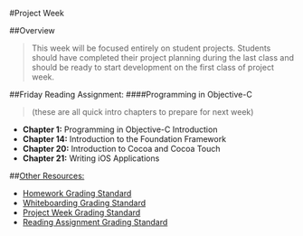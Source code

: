 #Project Week

##Overview
> This week will be focused entirely on student projects. Students should have completed their project planning during the last class and should be ready to start development on the first class of project week.

##Friday Reading Assignment:
####Programming in Objective-C
> (these are all quick intro chapters to prepare for next week)

  * **Chapter 1:** Programming in Objective-C Introduction
  * **Chapter 14:** Introduction to the Foundation Framework
  * **Chapter 20:** Introduction to Cocoa and Cocoa Touch
  * **Chapter 21:** Writing iOS Applications

##[Other Resources:](Resources/)
* [Homework Grading Standard](Resources/hw-grading-standard/)
* [Whiteboarding Grading Standard](Resources/wb-grading-standard/)
* [Project Week Grading Standard](Resources/pw-grading-standard/)
* [Reading Assignment Grading Standard](Resources/ra-grading-standard/)

